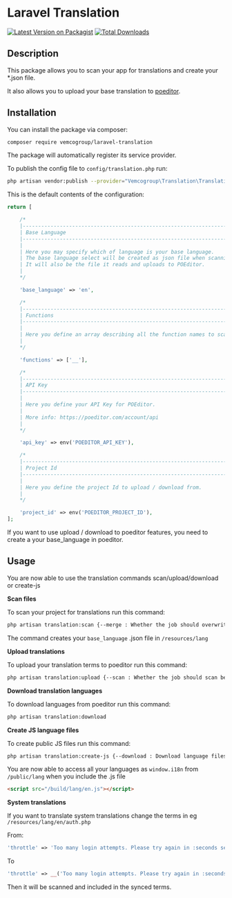 # Laravel Translation

[![Latest Version on Packagist](https://img.shields.io/packagist/v/vemcogroup/laravel-translation.svg?style=flat-square)](https://packagist.org/packages/vemcogroup/laravel-translation)
[![Total Downloads](https://img.shields.io/packagist/dt/vemcogroup/laravel-translation.svg?style=flat-square)](https://packagist.org/packages/vemcogroup/laravel-translation)

## Description

This package allows you to scan your app for translations and create your *.json file.

It also allows you to upload your base translation to [poeditor](https://www.poeditor.com).

## Installation

You can install the package via composer:

```bash
composer require vemcogroup/laravel-translation
```

The package will automatically register its service provider.

To publish the config file to `config/translation.php` run:

```bash
php artisan vendor:publish --provider="Vemcogroup\Translation\TranslationServiceProvider"
```

This is the default contents of the configuration:

```php
return [

    /*
    |--------------------------------------------------------------------------
    | Base Language
    |--------------------------------------------------------------------------
    |
    | Here you may specify which of language is your base language.
    | The base language select will be created as json file when scanning.
    | It will also be the file it reads and uploads to POEditor.
    |
    */

    'base_language' => 'en',

    /*
    |--------------------------------------------------------------------------
    | Functions
    |--------------------------------------------------------------------------
    |
    | Here you define an array describing all the function names to scan files for.
    |
    */

    'functions' => ['__'],

    /*
    |--------------------------------------------------------------------------
    | API Key
    |--------------------------------------------------------------------------
    |
    | Here you define your API Key for POEditor.
    |
    | More info: https://poeditor.com/account/api
    |
    */

    'api_key' => env('POEDITOR_API_KEY'),

    /*
    |--------------------------------------------------------------------------
    | Project Id
    |--------------------------------------------------------------------------
    |
    | Here you define the project Id to upload / download from.
    |
    */

    'project_id' => env('POEDITOR_PROJECT_ID'),
];
```

If you want to use upload / download to poeditor features, you need to create a your base_language in poeditor.

## Usage

You are now able to use the translation commands scan/upload/download or create-js 

**Scan files**

To scan your project for translations run this command:
```bash
php artisan translation:scan {--merge : Whether the job should overwrite or merge translations}
``` 

The command creates your `base_language` .json file in `/resources/lang`

**Upload translations**

To upload your translation terms to poeditor run this command:
```bash
php artisan translation:upload {--scan : Whether the job should scan before uploading}
```

**Download translation languages**

To download languages from poeditor run this command:
```bash
php artisan translation:download
``` 

**Create JS language files**

To create public JS files run this command:
```bash
php artisan translation:create-js {--download : Download language files before creating js}
``` 

You are now able to access all your languages as `window.i18n` from `/public/lang` when you include the .js file

````html
<script src="/build/lang/en.js"></script>
````

**System translations**

If you want to translate system translations change the terms in eg `/resources/lang/en/auth.php` 

From:
```php
'throttle' => 'Too many login attempts. Please try again in :seconds seconds.',
``` 

To
```php
'throttle' => __('Too many login attempts. Please try again in :seconds seconds.'),
``` 

Then it will be scanned and included in the synced terms.